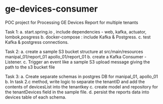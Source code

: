 # ge-devices-consumer
POC project for Processing GE Devices Report for multiple tenants

Task 1:
a. start.spring.io , include dependencies - web, kafka, actuator, lombok,posgress
b. docker-compose : include Kafka & Postgress.
c. test Kafka & postgress connections.

Task 2:
a. create a sample S3 bucket structure at src/main/resources
manipal_01/report_01
apollo_01/report_01
b. create a Kafka Consumer - Listener.
c. Trigger an event like a sample S3 upload message giving the path to the s3 bucket file 

Task 3:
a. Create separate schemas in postgres DB for manipal_01, apollo_01
b. In task 2.c method, write logic to separate the tenantID and add the contents of devicesList
into the tenantkey
c. create model and repository for the tenantDevices field in the sample file.
d. persist the reports data into devices table of each schema.
